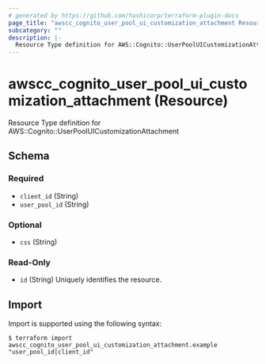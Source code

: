 ```yaml
---
# generated by https://github.com/hashicorp/terraform-plugin-docs
page_title: "awscc_cognito_user_pool_ui_customization_attachment Resource - terraform-provider-awscc"
subcategory: ""
description: |-
  Resource Type definition for AWS::Cognito::UserPoolUICustomizationAttachment
---
```


# awscc_cognito_user_pool_ui_customization_attachment (Resource)

Resource Type definition for AWS::Cognito::UserPoolUICustomizationAttachment



<!-- schema generated by tfplugindocs -->
## Schema

### Required

- `client_id` (String)
- `user_pool_id` (String)

### Optional

- `css` (String)

### Read-Only

- `id` (String) Uniquely identifies the resource.

## Import

Import is supported using the following syntax:

```shell
$ terraform import awscc_cognito_user_pool_ui_customization_attachment.example "user_pool_id|client_id"
```
